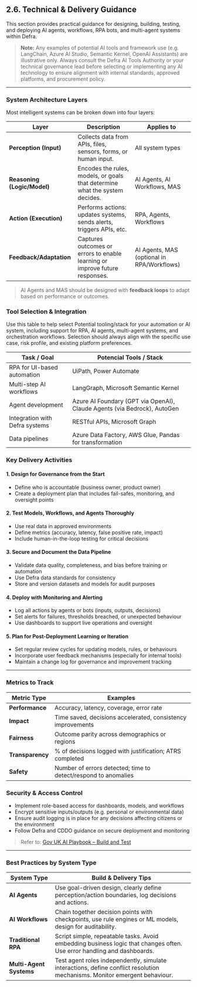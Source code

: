 ## 2.6. Technical & Delivery Guidance

This section provides practical guidance for designing, building, testing, and deploying AI agents, workflows, RPA bots, and multi-agent systems within Defra.

> **Note:** Any examples of potential AI tools and framework use (e.g. LangChain, Azure AI Studio, Semantic Kernel, OpenAI Assistants) are illustrative only. Always consult the Defra AI Tools Authority or your technical governance lead before selecting or implementing any AI technology to ensure alignment with internal standards, approved platforms, and procurement policy.

---

### System Architecture Layers

Most intelligent systems can be broken down into four layers:

| Layer              | Description | Applies to |
|-------------------|-------------|------------|
| **Perception (Input)**  | Collects data from APIs, files, sensors, forms, or human input. | All system types |
| **Reasoning (Logic/Model)** | Encodes the rules, models, or goals that determine what the system decides. | AI Agents, AI Workflows, MAS |
| **Action (Execution)**  | Performs actions: updates systems, sends alerts, triggers APIs, etc. | RPA, Agents, Workflows |
| **Feedback/Adaptation** | Captures outcomes or errors to enable learning or improve future responses. | AI Agents, MAS (optional in RPA/Workflows) |

> AI Agents and MAS should be designed with **feedback loops** to adapt based on performance or outcomes.


### Tool Selection & Integration

Use this table to help select Potential tooling/stack for your automation or AI system, including support for RPA, AI agents, multi-agent systems, and orchestration workflows. Selection should always align with the specific use case, risk profile, and existing platform preferences.

| Task / Goal                           | Potencial Tools / Stack |
|---------------------------------------|----------------------------|
| RPA for UI-based automation           | UiPath, Power Automate |
| Multi-step AI workflows               | LangGraph, Microsoft Semantic Kernel |
| Agent development                     | Azure AI Foundary (GPT via OpenAI), Claude Agents (via Bedrock), AutoGen |
| Integration with Defra systems        | RESTful APIs, Microsoft Graph |
| Data pipelines                        | Azure Data Factory, AWS Glue, Pandas for transformation |


### Key Delivery Activities

#### 1. **Design for Governance from the Start**
- Define who is accountable (business owner, product owner)
- Create a deployment plan that includes fail-safes, monitoring, and oversight points

#### 2. **Test Models, Workflows, and Agents Thoroughly**
- Use real data in approved environments
- Define metrics (accuracy, latency, false positive rate, impact)
- Include human-in-the-loop testing for critical decisions

#### 3. **Secure and Document the Data Pipeline**
- Validate data quality, completeness, and bias before training or automation
- Use Defra data standards for consistency
- Store and version datasets and models for audit purposes

#### 4. **Deploy with Monitoring and Alerting**
- Log all actions by agents or bots (inputs, outputs, decisions)
- Set alerts for failures, thresholds breached, or unexpected behaviour
- Use dashboards to support live operations and oversight

#### 5. **Plan for Post-Deployment Learning or Iteration**
- Set regular review cycles for updating models, rules, or behaviours
- Incorporate user feedback mechanisms (especially for internal tools)
- Maintain a change log for governance and improvement tracking

---

### Metrics to Track

| Metric Type      | Examples |
|------------------|----------|
| **Performance**  | Accuracy, latency, coverage, error rate |
| **Impact**       | Time saved, decisions accelerated, consistency improvements |
| **Fairness**     | Outcome parity across demographics or regions |
| **Transparency** | % of decisions logged with justification; ATRS completed |
| **Safety**       | Number of errors detected; time to detect/respond to anomalies |


### Security & Access Control

- Implement role-based access for dashboards, models, and workflows
- Encrypt sensitive inputs/outputs (e.g. personal or environmental data)
- Ensure audit logging is in place for any decisions affecting citizens or the environment
- Follow Defra and CDDO guidance on secure deployment and monitoring

> Refer to: [Gov UK AI Playbook – Build and Test](https://www.gov.uk/government/publications/ai-playbook-for-the-uk-government)

---

### Best Practices by System Type

| System Type          | Build & Delivery Tips |
|----------------------|-----------------------|
| **AI Agents**        | Use goal-driven design, clearly define perception/action boundaries, log decisions and actions. |
| **AI Workflows**     | Chain together decision points with checkpoints, use rule engines or ML models, design for auditability. |
| **Traditional RPA**  | Script simple, repeatable tasks. Avoid embedding business logic that changes often. Use error handling and dashboards. |
| **Multi-Agent Systems** | Test agent roles independently, simulate interactions, define conflict resolution mechanisms. Monitor emergent behaviour. |

